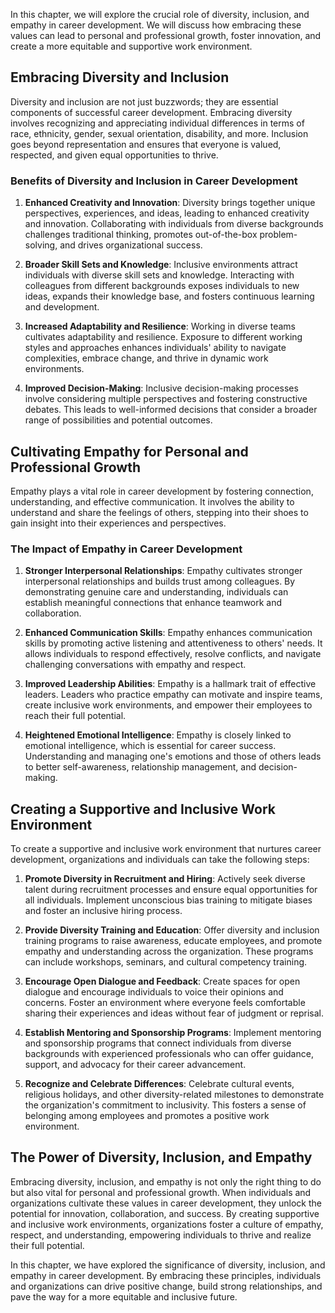 
In this chapter, we will explore the crucial role of diversity, inclusion, and empathy in career development. We will discuss how embracing these values can lead to personal and professional growth, foster innovation, and create a more equitable and supportive work environment.

## Embracing Diversity and Inclusion

Diversity and inclusion are not just buzzwords; they are essential components of successful career development. Embracing diversity involves recognizing and appreciating individual differences in terms of race, ethnicity, gender, sexual orientation, disability, and more. Inclusion goes beyond representation and ensures that everyone is valued, respected, and given equal opportunities to thrive.

### Benefits of Diversity and Inclusion in Career Development

1. **Enhanced Creativity and Innovation**: Diversity brings together unique perspectives, experiences, and ideas, leading to enhanced creativity and innovation. Collaborating with individuals from diverse backgrounds challenges traditional thinking, promotes out-of-the-box problem-solving, and drives organizational success.
    
2. **Broader Skill Sets and Knowledge**: Inclusive environments attract individuals with diverse skill sets and knowledge. Interacting with colleagues from different backgrounds exposes individuals to new ideas, expands their knowledge base, and fosters continuous learning and development.
    
3. **Increased Adaptability and Resilience**: Working in diverse teams cultivates adaptability and resilience. Exposure to different working styles and approaches enhances individuals' ability to navigate complexities, embrace change, and thrive in dynamic work environments.
    
4. **Improved Decision-Making**: Inclusive decision-making processes involve considering multiple perspectives and fostering constructive debates. This leads to well-informed decisions that consider a broader range of possibilities and potential outcomes.
    

## Cultivating Empathy for Personal and Professional Growth

Empathy plays a vital role in career development by fostering connection, understanding, and effective communication. It involves the ability to understand and share the feelings of others, stepping into their shoes to gain insight into their experiences and perspectives.

### The Impact of Empathy in Career Development

1. **Stronger Interpersonal Relationships**: Empathy cultivates stronger interpersonal relationships and builds trust among colleagues. By demonstrating genuine care and understanding, individuals can establish meaningful connections that enhance teamwork and collaboration.
    
2. **Enhanced Communication Skills**: Empathy enhances communication skills by promoting active listening and attentiveness to others' needs. It allows individuals to respond effectively, resolve conflicts, and navigate challenging conversations with empathy and respect.
    
3. **Improved Leadership Abilities**: Empathy is a hallmark trait of effective leaders. Leaders who practice empathy can motivate and inspire teams, create inclusive work environments, and empower their employees to reach their full potential.
    
4. **Heightened Emotional Intelligence**: Empathy is closely linked to emotional intelligence, which is essential for career success. Understanding and managing one's emotions and those of others leads to better self-awareness, relationship management, and decision-making.
    

## Creating a Supportive and Inclusive Work Environment

To create a supportive and inclusive work environment that nurtures career development, organizations and individuals can take the following steps:

1. **Promote Diversity in Recruitment and Hiring**: Actively seek diverse talent during recruitment processes and ensure equal opportunities for all individuals. Implement unconscious bias training to mitigate biases and foster an inclusive hiring process.
    
2. **Provide Diversity Training and Education**: Offer diversity and inclusion training programs to raise awareness, educate employees, and promote empathy and understanding across the organization. These programs can include workshops, seminars, and cultural competency training.
    
3. **Encourage Open Dialogue and Feedback**: Create spaces for open dialogue and encourage individuals to voice their opinions and concerns. Foster an environment where everyone feels comfortable sharing their experiences and ideas without fear of judgment or reprisal.
    
4. **Establish Mentoring and Sponsorship Programs**: Implement mentoring and sponsorship programs that connect individuals from diverse backgrounds with experienced professionals who can offer guidance, support, and advocacy for their career advancement.
    
5. **Recognize and Celebrate Differences**: Celebrate cultural events, religious holidays, and other diversity-related milestones to demonstrate the organization's commitment to inclusivity. This fosters a sense of belonging among employees and promotes a positive work environment.
    

## The Power of Diversity, Inclusion, and Empathy

Embracing diversity, inclusion, and empathy is not only the right thing to do but also vital for personal and professional growth. When individuals and organizations cultivate these values in career development, they unlock the potential for innovation, collaboration, and success. By creating supportive and inclusive work environments, organizations foster a culture of empathy, respect, and understanding, empowering individuals to thrive and realize their full potential.

In this chapter, we have explored the significance of diversity, inclusion, and empathy in career development. By embracing these principles, individuals and organizations can drive positive change, build strong relationships, and pave the way for a more equitable and inclusive future.
